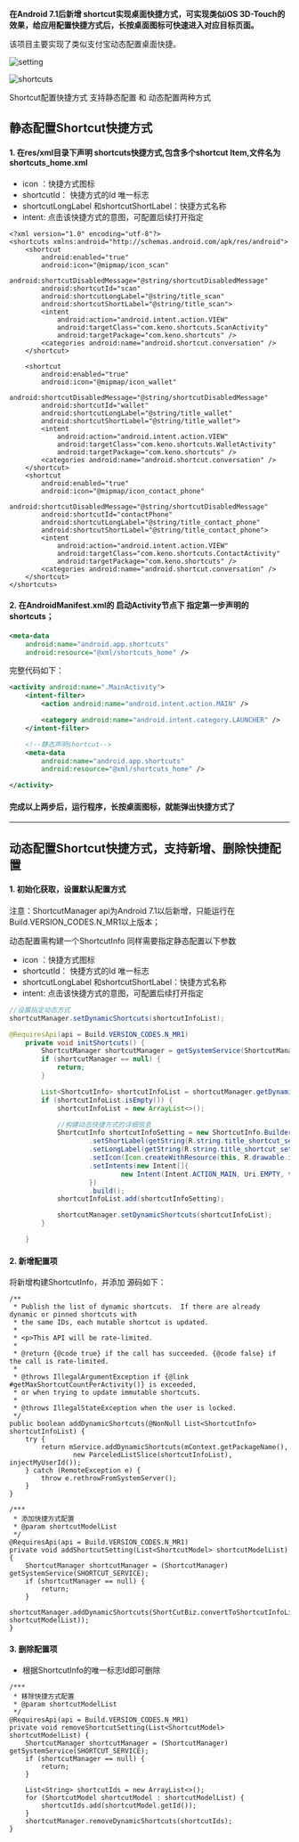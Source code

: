 
**在Android 7.1后新增 shortcut实现桌面快捷方式，可实现类似iOS 3D-Touch的效果，给应用配置快捷方式后，长按桌面图标可快速进入对应目标页面。**

该项目主要实现了类似支付宝动态配置桌面快捷。


![setting](https://github.com/KisCode/Shortcuts-Sample/blob/master/image/Screenshot_1.png)

![shortcuts](https://github.com/KisCode/Shortcuts-Sample/blob/master/image/Screenshot_2.png)

Shortcut配置快捷方式 支持静态配置 和 动态配置两种方式

## 静态配置Shortcut快捷方式
#### 1.  在res/xml目录下声明 shortcuts快捷方式,包含多个shortcut Item,文件名为shortcuts_home.xml
 - icon ：快捷方式图标
 - shortcutId： 快捷方式的Id 唯一标志
 - shortcutLongLabel 和shortcutShortLabel：快捷方式名称
 - intent: 点击该快捷方式的意图，可配置后续打开指定
```
<?xml version="1.0" encoding="utf-8"?>
<shortcuts xmlns:android="http://schemas.android.com/apk/res/android">
    <shortcut
        android:enabled="true"
        android:icon="@mipmap/icon_scan"
        android:shortcutDisabledMessage="@string/shortcutDisabledMessage"
        android:shortcutId="scan"
        android:shortcutLongLabel="@string/title_scan"
        android:shortcutShortLabel="@string/title_scan">
        <intent
            android:action="android.intent.action.VIEW"
            android:targetClass="com.keno.shortcuts.ScanActivity"
            android:targetPackage="com.keno.shortcuts" />
        <categories android:name="android.shortcut.conversation" />
    </shortcut>

    <shortcut
        android:enabled="true"
        android:icon="@mipmap/icon_wallet"
        android:shortcutDisabledMessage="@string/shortcutDisabledMessage"
        android:shortcutId="wallet"
        android:shortcutLongLabel="@string/title_wallet"
        android:shortcutShortLabel="@string/title_wallet">
        <intent
            android:action="android.intent.action.VIEW"
            android:targetClass="com.keno.shortcuts.WalletActivity"
            android:targetPackage="com.keno.shortcuts" />
        <categories android:name="android.shortcut.conversation" />
    </shortcut>
    <shortcut
        android:enabled="true"
        android:icon="@mipmap/icon_contact_phone"
        android:shortcutDisabledMessage="@string/shortcutDisabledMessage"
        android:shortcutId="contactPhone"
        android:shortcutLongLabel="@string/title_contact_phone"
        android:shortcutShortLabel="@string/title_contact_phone">
        <intent
            android:action="android.intent.action.VIEW"
            android:targetClass="com.keno.shortcuts.ContactActivity"
            android:targetPackage="com.keno.shortcuts" />
        <categories android:name="android.shortcut.conversation" />
    </shortcut>
</shortcuts>
```


#### 2.  在AndroidManifest.xml的 启动Activity节点下 指定第一步声明的shortcuts；

```xml
<meta-data
    android:name="android.app.shortcuts"
    android:resource="@xml/shortcuts_home" />
```

完整代码如下：

```xml
<activity android:name=".MainActivity">
    <intent-filter>
        <action android:name="android.intent.action.MAIN" />

        <category android:name="android.intent.category.LAUNCHER" />
    </intent-filter>

    <!--静态声明shortcut-->
    <meta-data
        android:name="android.app.shortcuts"
        android:resource="@xml/shortcuts_home" />

</activity>
```

#### 完成以上两步后，运行程序，长按桌面图标，就能弹出快捷方式了

---

## 动态配置Shortcut快捷方式，支持新增、删除快捷配置
#### 1. 初始化获取，设置默认配置方式

注意：ShortcutManager api为Android 7.1以后新增，只能运行在Build.VERSION_CODES.N_MR1以上版本；

动态配置需构建一个ShortcutInfo 同样需要指定静态配置以下参数
 - icon ：快捷方式图标
 - shortcutId： 快捷方式的Id 唯一标志
 - shortcutLongLabel 和shortcutShortLabel：快捷方式名称
 - intent: 点击该快捷方式的意图，可配置后续打开指定

```java
//设置指定动态方式
shortcutManager.setDynamicShortcuts(shortcutInfoList);
```


```java
@RequiresApi(api = Build.VERSION_CODES.N_MR1)
    private void initShortcuts() {
        ShortcutManager shortcutManager = getSystemService(ShortcutManager.class);
        if (shortcutManager == null) {
            return;
        }

        List<ShortcutInfo> shortcutInfoList = shortcutManager.getDynamicShortcuts();
        if (shortcutInfoList.isEmpty()) {
            shortcutInfoList = new ArrayList<>();

            //构建动态快捷方式的详细信息
            ShortcutInfo shortcutInfoSetting = new ShortcutInfo.Builder(this, ShortcutConfig.SHORTCUT_SETTING)
                    .setShortLabel(getString(R.string.title_shortcut_setting))
                    .setLongLabel(getString(R.string.title_shortcut_setting))
                    .setIcon(Icon.createWithResource(this, R.drawable.ic_settings_black))
                    .setIntents(new Intent[]{
                            new Intent(Intent.ACTION_MAIN, Uri.EMPTY, this, ShortcutSettingActivity.class)
                    })
                    .build();
            shortcutInfoList.add(shortcutInfoSetting);

            shortcutManager.setDynamicShortcuts(shortcutInfoList);
        }

    }
```

#### 2. 新增配置项
将新增构建ShortcutInfo，并添加
源码如下：
```
/**
 * Publish the list of dynamic shortcuts.  If there are already dynamic or pinned shortcuts with
 * the same IDs, each mutable shortcut is updated.
 *
 * <p>This API will be rate-limited.
 *
 * @return {@code true} if the call has succeeded. {@code false} if the call is rate-limited.
 *
 * @throws IllegalArgumentException if {@link #getMaxShortcutCountPerActivity()} is exceeded,
 * or when trying to update immutable shortcuts.
 *
 * @throws IllegalStateException when the user is locked.
 */
public boolean addDynamicShortcuts(@NonNull List<ShortcutInfo> shortcutInfoList) {
    try {
        return mService.addDynamicShortcuts(mContext.getPackageName(),
                new ParceledListSlice(shortcutInfoList), injectMyUserId());
    } catch (RemoteException e) {
        throw e.rethrowFromSystemServer();
    }
}
```


```
/***
 * 添加快捷方式配置
 * @param shortcutModelList
 */
@RequiresApi(api = Build.VERSION_CODES.N_MR1)
private void addShortcutSetting(List<ShortcutModel> shortcutModelList) {
    ShortcutManager shortcutManager = (ShortcutManager) getSystemService(SHORTCUT_SERVICE);
    if (shortcutManager == null) {
        return;
    }
    shortcutManager.addDynamicShortcuts(ShortCutBiz.convertToShortcutInfoList(this, shortcutModelList));
}
```

#### 3. 删除配置项
- 根据ShortcutInfo的唯一标志Id即可删除

```
/***
 * 移除快捷方式配置
 * @param shortcutModelList
 */
@RequiresApi(api = Build.VERSION_CODES.N_MR1)
private void removeShortcutSetting(List<ShortcutModel> shortcutModelList) {
    ShortcutManager shortcutManager = (ShortcutManager) getSystemService(SHORTCUT_SERVICE);
    if (shortcutManager == null) {
        return;
    }

    List<String> shortcutIds = new ArrayList<>();
    for (ShortcutModel shortcutModel : shortcutModelList) {
        shortcutIds.add(shortcutModel.getId());
    }
    shortcutManager.removeDynamicShortcuts(shortcutIds);
}
```


